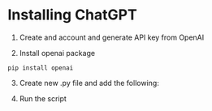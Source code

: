 

# Installing ChatGPT 


1. Create and account and generate API key from OpenAI

2. Install openai package

```
pip install openai
```

3. Create new .py file and add the following:



4. Run the script